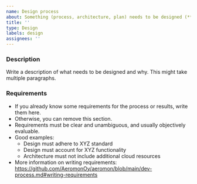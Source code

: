 ```yaml
---
name: Design process
about: Something (process, architecture, plan) needs to be designed (**not** CAD; these issues don't typically result in code)
title: ''
type: Design
labels: design
assignees: ''
---
```


### Description

Write a description of what needs to be designed and why. This might take multiple paragraphs.

### Requirements

* If you already know some requirements for the process or results, write them here.
* Otherwise, you can remove this section.
* Requirements must be clear and unambiguous, and usually objectively evaluable.
* Good examples:
    * Design must adhere to XYZ standard
    * Design must account for XYZ functionality
    * Architecture must not include additional cloud resources
* More information on writing requirements: https://github.com/AeromonOy/aeromon/blob/main/dev-process.md#writing-requirements
